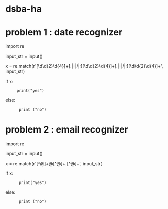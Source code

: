# dsba-ha
# problem 1 : date recognizer

import re

input_str = input()

x = re.match(r'[\d\d{2}\d{4}]+[\.|\-|\/|\:][\d\d{2}\d{4}]+[\.|\-|\/|\:][\d\d{2}\d{4}]+', input_str)


if x:   

         print("yes")
    
else:

          print ("no")
    
    
# problem 2 : email recognizer

import re

input_str = input()

x = re.match(r'[^@]+@[^@]+\.[^@]+', input_str)

if x:   

          print("yes")
    
else:

          print ("no")
        

